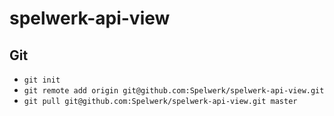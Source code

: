# spelwerk-api-view

## Git

- ```git init```
- ```git remote add origin git@github.com:Spelwerk/spelwerk-api-view.git```
- ```git pull git@github.com:Spelwerk/spelwerk-api-view.git master```
